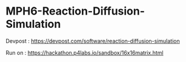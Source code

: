 # MPH6-Reaction-Diffusion-Simulation

Devpost : https://devpost.com/software/reaction-diffusion-simulation

Run on : https://hackathon.p4labs.io/sandbox/16x16matrix.html
